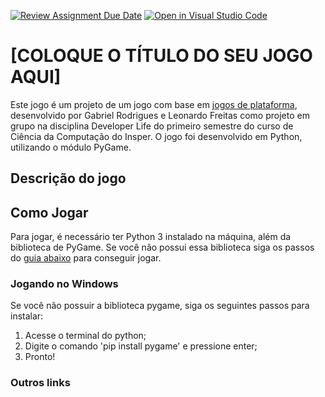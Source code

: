 [![Review Assignment Due Date](https://classroom.github.com/assets/deadline-readme-button-24ddc0f5d75046c5622901739e7c5dd533143b0c8e959d652212380cedb1ea36.svg)](https://classroom.github.com/a/F62_0SL3)
[![Open in Visual Studio Code](https://classroom.github.com/assets/open-in-vscode-718a45dd9cf7e7f842a935f5ebbe5719a5e09af4491e668f4dbf3b35d5cca122.svg)](https://classroom.github.com/online_ide?assignment_repo_id=10907815&assignment_repo_type=AssignmentRepo)
# [COLOQUE O TÍTULO DO SEU JOGO AQUI]

Este jogo é um projeto de um jogo com base em [jogos de plataforma](https://pt.wikipedia.org/wiki/Jogo_eletr%C3%B4nico_de_plataforma), desenvolvido por Gabriel Rodrigues e Leonardo Freitas como projeto em grupo na disciplina Developer Life do primeiro semestre do curso de Ciência da Computação do Insper. O jogo foi desenvolvido em Python, utilizando o módulo PyGame.

## Descrição do jogo

## Como Jogar

Para jogar, é necessário ter Python 3 instalado na máquina, além da biblioteca de PyGame. Se você não possui essa biblioteca siga os passos do [guia abaixo](#jogando-no-windows) para conseguir jogar.

### Jogando no Windows

Se você não possuir a biblioteca pygame, siga os seguintes passos para instalar: 
1. Acesse o terminal do python;
2. Digite o comando 'pip install pygame' e pressione enter;
3. Pronto!

### Outros links
